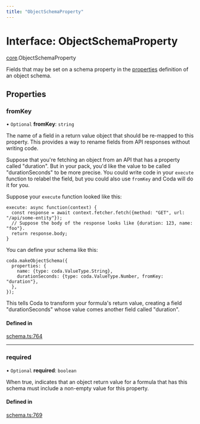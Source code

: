 ```yaml
---
title: "ObjectSchemaProperty"
---
```

# Interface: ObjectSchemaProperty

[core](../modules/core.md).ObjectSchemaProperty

Fields that may be set on a schema property in the [properties](core.ObjectSchemaDefinition.md#properties) definition
of an object schema.

## Properties

### fromKey

• `Optional` **fromKey**: `string`

The name of a field in a return value object that should be re-mapped to this property.
This provides a way to rename fields from API responses without writing code.

Suppose that you're fetching an object from an API that has a property called "duration".
But in your pack, you'd like the value to be called "durationSeconds" to be more precise.
You could write code in your `execute` function to relabel the field, but you could
also use `fromKey` and Coda will do it for you.

Suppose your `execute` function looked like this:
```
execute: async function(context) {
  const response = await context.fetcher.fetch({method: "GET", url: "/api/some-entity"});
  // Suppose the body of the response looks like {duration: 123, name: "foo"}.
  return response.body;
}
```

You can define your schema like this:
```
coda.makeObjectSchema({
  properties: {
    name: {type: coda.ValueType.String},
    durationSeconds: {type: coda.ValueType.Number, fromKey: "duration"},
  },
});
```

This tells Coda to transform your formula's return value, creating a field "durationSeconds"
whose value comes another field called "duration".

#### Defined in

[schema.ts:764](https://github.com/coda/packs-sdk/blob/main/schema.ts#L764)

___

### required

• `Optional` **required**: `boolean`

When true, indicates that an object return value for a formula that has this schema must
include a non-empty value for this property.

#### Defined in

[schema.ts:769](https://github.com/coda/packs-sdk/blob/main/schema.ts#L769)
